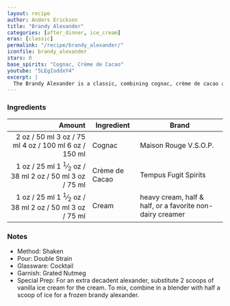 ```yaml
---
layout: recipe
author: Anders Erickson
title: "Brandy Alexander"
categories: [after_dinner, ice_cream]
eras: [classic]
permalink: "/recipe/brandy_alexander/"
iconfile: brandy_alexander
stars: 0
base_spirits: "Cognac, Crème de Cacao"
youtube: "5LEgIoddxY4"
excerpt: |
  The Brandy Alexander is a classic, combining cognac, crème de cacao and cream, it’s easy to make and even easier to drink.
---
```


### Ingredients

| Amount | Ingredient     | Brand                                                     |
| -----: | -------------- | --------------------------------------------------------- |
|   <span class="onex active">2 oz  / 50 ml</span> <span class="onehalfx">3 oz  / 75 ml</span> <span class="twox">4 oz  / 100 ml</span> <span class="threex">6 oz  / 150 ml</span>| Cognac         | Maison Rouge V.S.O.P.                                     |
|   <span class="onex active">1 oz  / 25 ml</span> <span class="onehalfx">1 <sup>1</sup>&frasl;<sub>2</sub> oz  / 38 ml</span> <span class="twox">2 oz  / 50 ml</span> <span class="threex">3 oz  / 75 ml</span>| Crème de Cacao | Tempus Fugit Spirits                                      |
|   <span class="onex active">1 oz  / 25 ml</span> <span class="onehalfx">1 <sup>1</sup>&frasl;<sub>2</sub> oz  / 38 ml</span> <span class="twox">2 oz  / 50 ml</span> <span class="threex">3 oz  / 75 ml</span>| Cream          | heavy cream, half & half, or a favorite non-dairy creamer |

### Notes

- Method: Shaken
- Pour: Double Strain
- Glassware: Cocktail
- Garnish: Grated Nutmeg
- Special Prep: For an extra decadent alexander, substitute 2 scoops of vanilla ice cream for the cream. To mix, combine in a blender with half a scoop of ice for a frozen brandy alexander.

    
<script type="application/ld+json">
{
  "@context": "https://schema.org",
  "@type": "Recipe",
  "author": {
    "@type": "Person",
    "name": "{{ page.author }}"
    },
  "image": "{%- for page in page.categories limit: 1 %}{% assign cat = site.data.categories | where: "slug", page | first %}{{ site.url }}{{ site.baseurl}}/assets/images/category_{{cat.slug}}.svg{% endfor -%}",
  "description": "{{ page.excerpt | strip_html | replace: '"', "'" }}",
  "recipeIngredient": [
  "2 oz Cognac",
  "1 oz Crème de Cacao",
  "1 oz Cream "
    ],
  "name": "{{ page.title }}",
  "recipeInstructions": [
    {
      "@type": "HowToStep",
      "text": "- Method: Shaken"
    },
    {
      "@type": "HowToStep",
      "text": "- Pour: Double Strain"
    },
    {
      "@type": "HowToStep",
      "text": "- Glassware: Cocktail"
    },
    {
      "@type": "HowToStep",
      "text": "- Garnish: Grated Nutmeg"
    },
    {
      "@type": "HowToStep",
      "text": "- Special Prep: For an extra decadent alexander, substitute 2 scoops of vanilla ice cream for the cream. To mix, combine in a blender with half a scoop of ice for a frozen brandy alexander."
    }
    ],
  "recipeYield": "1 cocktail",
  "recipeCategory": "cocktail",
  {% if page.stars and site.data.ratings[page.iconfile].ratings -%}"aggregateRating": {
   "@type": "AggregateRating",
   "ratingValue": "{%- include stars_metadata.html %},
   "bestRating": "5",
   "reviewCount": "2"}{%- endif %}
  "recipeCuisine": "global",
  "prepTime": "PT20M",
  "cookTime": "PT15S",
  "keywords": "{{ page.title }}, cocktail, {{ page.eras }}, {%- include category_metadata.html -%}, {%- include spirits_metadata.html -%}"
}
</script>

    
